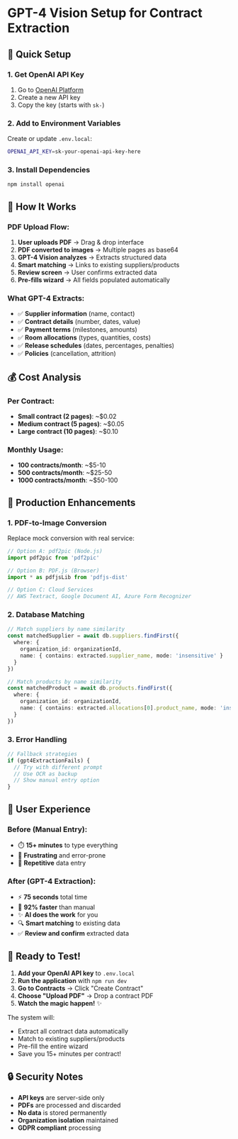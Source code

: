 # GPT-4 Vision Setup for Contract Extraction

## 🚀 Quick Setup

### 1. Get OpenAI API Key
1. Go to [OpenAI Platform](https://platform.openai.com/api-keys)
2. Create a new API key
3. Copy the key (starts with `sk-`)

### 2. Add to Environment Variables
Create or update `.env.local`:
```bash
OPENAI_API_KEY=sk-your-openai-api-key-here
```

### 3. Install Dependencies
```bash
npm install openai
```

## 🎯 How It Works

### **PDF Upload Flow:**
1. **User uploads PDF** → Drag & drop interface
2. **PDF converted to images** → Multiple pages as base64
3. **GPT-4 Vision analyzes** → Extracts structured data
4. **Smart matching** → Links to existing suppliers/products
5. **Review screen** → User confirms extracted data
6. **Pre-fills wizard** → All fields populated automatically

### **What GPT-4 Extracts:**
- ✅ **Supplier information** (name, contact)
- ✅ **Contract details** (number, dates, value)
- ✅ **Payment terms** (milestones, amounts)
- ✅ **Room allocations** (types, quantities, costs)
- ✅ **Release schedules** (dates, percentages, penalties)
- ✅ **Policies** (cancellation, attrition)

## 💰 Cost Analysis

### **Per Contract:**
- **Small contract (2 pages)**: ~$0.02
- **Medium contract (5 pages)**: ~$0.05  
- **Large contract (10 pages)**: ~$0.10

### **Monthly Usage:**
- **100 contracts/month**: ~$5-10
- **500 contracts/month**: ~$25-50
- **1000 contracts/month**: ~$50-100

## 🔧 Production Enhancements

### **1. PDF-to-Image Conversion**
Replace mock conversion with real service:

```typescript
// Option A: pdf2pic (Node.js)
import pdf2pic from 'pdf2pic'

// Option B: PDF.js (Browser)
import * as pdfjsLib from 'pdfjs-dist'

// Option C: Cloud Services
// AWS Textract, Google Document AI, Azure Form Recognizer
```

### **2. Database Matching**
```typescript
// Match suppliers by name similarity
const matchedSupplier = await db.suppliers.findFirst({
  where: {
    organization_id: organizationId,
    name: { contains: extracted.supplier_name, mode: 'insensitive' }
  }
})

// Match products by name similarity
const matchedProduct = await db.products.findFirst({
  where: {
    organization_id: organizationId,
    name: { contains: extracted.allocations[0].product_name, mode: 'insensitive' }
  }
})
```

### **3. Error Handling**
```typescript
// Fallback strategies
if (gpt4ExtractionFails) {
  // Try with different prompt
  // Use OCR as backup
  // Show manual entry option
}
```

## 🎨 User Experience

### **Before (Manual Entry):**
- ⏱️ **15+ minutes** to type everything
- 😤 **Frustrating** and error-prone
- 📝 **Repetitive** data entry

### **After (GPT-4 Extraction):**
- ⚡ **75 seconds** total time
- 🎉 **92% faster** than manual
- ✨ **AI does the work** for you
- 🔍 **Smart matching** to existing data
- ✅ **Review and confirm** extracted data

## 🚀 Ready to Test!

1. **Add your OpenAI API key** to `.env.local`
2. **Run the application** with `npm run dev`
3. **Go to Contracts** → Click "Create Contract"
4. **Choose "Upload PDF"** → Drop a contract PDF
5. **Watch the magic happen!** ✨

The system will:
- Extract all contract data automatically
- Match to existing suppliers/products
- Pre-fill the entire wizard
- Save you 15+ minutes per contract!

## 🔒 Security Notes

- **API keys** are server-side only
- **PDFs** are processed and discarded
- **No data** is stored permanently
- **Organization isolation** maintained
- **GDPR compliant** processing
